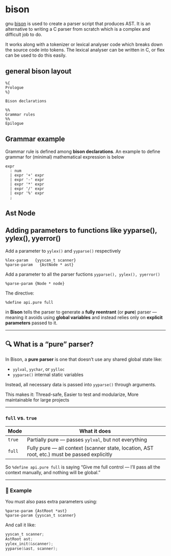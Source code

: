 # bison

gnu [bison](https://www.gnu.org/software/bison/manual/bison.html) 
is used to create a parser script that produces AST. It is an alternative
to writing a C parser from scratch which is a complex and difficult job to do.

It works along with a tokenizer or lexical analyser code which 
breaks down the source code into tokens. The lexical analyser
can be written in C, or flex can be used to do this easily.

## general bison layout
```
%{
Prologue
%}

Bison declarations

%%
Grammar rules
%%
Epilogue
```

## Grammar example

Grammar rule is defined among **bison declarations**. An example to define
grammar for (minimal) mathematical expression is below
```
expr 
  : num
  | expr '+' expr
  | expr '-' expr
  | expr '*' expr
  | expr '/' expr
  | expr '%' expr
  ;
```

## Ast Node

## Adding parameters to functions like yyparse(), yylex(), yyerror()
Add a parameter to ```yylex()``` and ```yyparse()``` respectively
```
%lex-param   {yyscan_t scanner}
%parse-param   {AstNode * ast}
```
Add a parameter to all the parser fuctions ```yyparse(), yylex(), yyerror()```
```
%parse-param {Node * node}
```

The directive:

```bison
%define api.pure full
```

in **Bison** tells the parser to generate a **fully reentrant** (or **pure**) parser — meaning it avoids using **global variables** and instead relies only on **explicit parameters** passed to it.

---

## 🔍 What is a “pure” parser?

In Bison, a **pure parser** is one that doesn’t use any shared global state like:

- `yylval`, `yychar`, or `yylloc`
- `yyparse()` internal static variables

Instead, all necessary data is passed into `yyparse()` through arguments.

This makes it: Thread-safe, Easier to test and modularize, More maintainable for large projects

---

### `full` vs. `true`

| Mode       | What it does                                   |
|------------|------------------------------------------------|
| `true`     | Partially pure — passes `yylval`, but not everything |
| `full`     | Fully pure — all context (scanner state, location, AST root, etc.) must be passed explicitly |

So `%define api.pure full` is saying “Give me full control — I’ll pass all the context manually, and nothing will be global.”

---

### 🔧 Example

You must also pass extra parameters using:

```bison
%parse-param {AstRoot *ast}
%parse-param {yyscan_t scanner}
```

And call it like:

```c
yyscan_t scanner;
AstRoot ast;
yylex_init(&scanner);
yyparse(&ast, scanner);
```
